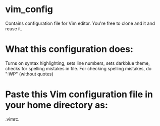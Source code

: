 # vim_config
Contains configuration file for Vim editor.
You're free to clone and it and reuse it.
# What this configuration does:
Turns on syntax highlighting, sets line numbers, sets darkblue theme, checks for spelling mistakes in file.
For checking spelling mistakes, do ":WP" (without quotes)

# Paste this Vim configuration file in your home directory as:
.vimrc.
